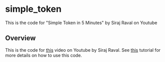 # simple_token
This is the code for "Simple Token in 5 Minutes" by Siraj Raval on Youtube 

## Overview 

This is the code for [this](https://youtu.be/1kugO8xMQmw) video on Youtube by Siraj Raval. See [this](https://steemit.com/ethereum/@maxnachamkin/how-to-create-your-own-ethereum-token-in-an-hour-erc20-verified) tutorial for more details on how to use this code. 
